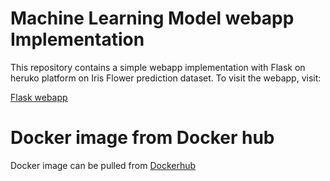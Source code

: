 # Machine Learning Model webapp Implementation
This repository contains a simple webapp implementation with Flask on heruko platform on Iris Flower prediction dataset. To visit the webapp, visit:

[Flask webapp](https://iris-flower-predict-app.herokuapp.com/)

# Docker image from Docker hub
Docker image can be pulled from [Dockerhub]([url](https://hub.docker.com/repository/docker/useradi/flask-docker))




